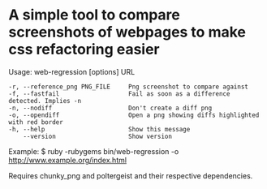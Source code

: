 A simple tool to compare screenshots of webpages to make css refactoring easier
===============================================================================

Usage: web-regression [options] URL

    -r, --reference_png PNG_FILE     Png screenshot to compare against
    -f, --fastfail                   Fail as soon as a difference detected. Implies -n
    -n, --nodiff                     Don't create a diff png
    -o, --opendiff                   Open a png showing diffs highlighted with red border
    -h, --help                       Show this message
        --version                    Show version

Example:
    $ ruby -rubygems bin/web-regression -o http://www.example.org/index.html

Requires chunky_png and poltergeist and their respective dependencies.
